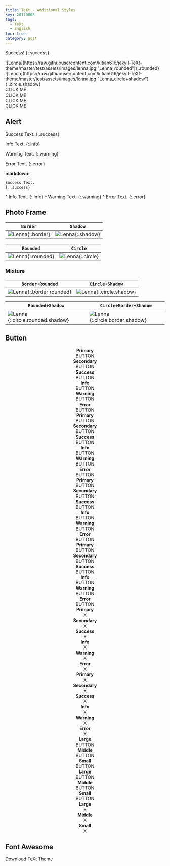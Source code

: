 ```yaml
---
title: TeXt - Additional Styles
key: 20170808
tags:
  - TeXt
  - English
toc: true
category: post
---
```


Success!
{:.success}


<div class="grid">
<div class="row">
<div class="col-4 col-md-5 col-sm-12" markdown="1">
![Lenna](https://raw.githubusercontent.com/kitian616/jekyll-TeXt-theme/master/test/assets/images/lenna.jpg "Lenna_rounded"){:.rounded}
</div>
<div class="col-4 col-md-5 col-sm-12" markdown="1">
![Lenna](https://raw.githubusercontent.com/kitian616/jekyll-TeXt-theme/master/test/assets/images/lenna.jpg "Lenna_circle+shadow"){:.circle.shadow}
</div>
</div>
</div>

<div class="grid">
<div class="row">
<div class="col-2 col-md-4 col-sm-6">
<div class="button button--error button--pill my-2"><i class="fas fa-space-shuttle"></i> CLICK ME</div>
</div>
<div class="col-2 col-md-4 col-sm-6">
<div class="button button--outline-info button--pill my-2"><i class="fas fa-space-shuttle"></i> CLICK ME</div>
</div>
<div class="col-2 col-md-4 col-sm-6">
<div class="button button--success button--rounded my-2"><i class="fas fa-user-astronaut"></i> CLICK ME</div>
</div>
<div class="col-2 col-md-4 col-sm-6">
<div class="button button--outline-warning button--rounded my-2"><i class="fas fa-user-astronaut"></i> CLICK ME</div>
</div>
</div>
</div>

<!--more-->

## Alert

Success Text.
{:.success}

Info Text.
{:.info}

Warning Text.
{:.warning}

Error Text.
{:.error}

**markdown:**

    Success Text.
    {:.success}
^
    Info Text.
    {:.info}
^
    Warning Text.
    {:.warning}
^
    Error Text.
    {:.error}

## Photo Frame

| `Border` | `Shadow` |
| ---- | ---- |
| ![Lenna](https://raw.githubusercontent.com/kitian616/jekyll-TeXt-theme/master/test/assets/images/lenna.jpg "Lenna_border"){:.border} | ![Lenna](https://raw.githubusercontent.com/kitian616/jekyll-TeXt-theme/master/test/assets/images/lenna.jpg "Lenna_shadow"){:.shadow} |


| `Rounded` | `Circle` |
| ---- | ---- |
| ![Lenna](https://raw.githubusercontent.com/kitian616/jekyll-TeXt-theme/master/test/assets/images/lenna.jpg "Lenna_rounded"){:.rounded} | ![Lenna](https://raw.githubusercontent.com/kitian616/jekyll-TeXt-theme/master/test/assets/images/lenna.jpg "Lenna_circle"){:.circle} |

### Mixture

| `Border+Rounded` | `Circle+Shadow` |
| ---- | ---- |
| ![Lenna](https://raw.githubusercontent.com/kitian616/jekyll-TeXt-theme/master/test/assets/images/lenna.jpg "Lenna_border+rounded"){:.border.rounded} | ![Lenna](https://raw.githubusercontent.com/kitian616/jekyll-TeXt-theme/master/test/assets/images/lenna.jpg "Lenna_circle+shadow"){:.circle.shadow} |

| `Rounded+Shadow` | `Circle+Border+Shadow` |
| ---- | ---- |
| ![Lenna](https://raw.githubusercontent.com/kitian616/jekyll-TeXt-theme/master/test/assets/images/lenna.jpg "Lenna_rounded+shadow"){:.circle.rounded.shadow} | ![Lenna](https://raw.githubusercontent.com/kitian616/jekyll-TeXt-theme/master/test/assets/images/lenna.jpg "Lenna_circle+border+shadow"){:.circle.border.shadow}

## Button

<div class="grid">
<div class="row">
<div style="text-align: center;" class="col-2 col-md-4 col-sm-6">
<div class="mt-3"><strong>Primary</strong></div>
<div class="button button--primary button--pill my-2">BUTTON</div>
</div>
<div style="text-align: center;" class="col-2 col-md-4 col-sm-6">
<div class="mt-3"><strong>Secondary</strong></div>
<div class="button button--secondary button--pill my-2">BUTTON</div>
</div>
<div style="text-align: center;" class="col-2 col-md-4 col-sm-6">
<div class="mt-3"><strong>Success</strong></div>
<div class="button button--success button--pill my-2">BUTTON</div>
</div>
<div style="text-align: center;" class="col-2 col-md-4 col-sm-6">
<div class="mt-3"><strong>Info</strong></div>
<div class="button button--info button--pill my-2">BUTTON</div>
</div>
<div style="text-align: center;" class="col-2 col-md-4 col-sm-6">
<div class="mt-3"><strong>Warning</strong></div>
<div class="button button--warning button--pill my-2">BUTTON</div>
</div>
<div style="text-align: center;" class="col-2 col-md-4 col-sm-6">
<div class="mt-3"><strong>Error</strong></div>
<div class="button button--error button--pill my-2">BUTTON</div>
</div>
</div>
</div>

<div class="grid">
<div class="row">
<div style="text-align: center;" class="col-2 col-md-4 col-sm-6">
<div class="mt-3"><strong>Primary</strong></div>
<div class="button button--outline-primary button--pill my-2">BUTTON</div>
</div>
<div style="text-align: center;" class="col-2 col-md-4 col-sm-6">
<div class="mt-3"><strong>Secondary</strong></div>
<div class="button button--outline-secondary button--pill my-2">BUTTON</div>
</div>
<div style="text-align: center;" class="col-2 col-md-4 col-sm-6">
<div class="mt-3"><strong>Success</strong></div>
<div class="button button--outline-success button--pill my-2">BUTTON</div>
</div>
<div style="text-align: center;" class="col-2 col-md-4 col-sm-6">
<div class="mt-3"><strong>Info</strong></div>
<div class="button button--outline-info button--pill my-2">BUTTON</div>
</div>
<div style="text-align: center;" class="col-2 col-md-4 col-sm-6">
<div class="mt-3"><strong>Warning</strong></div>
<div class="button button--outline-warning button--pill my-2">BUTTON</div>
</div>
<div style="text-align: center;" class="col-2 col-md-4 col-sm-6">
<div class="mt-3"><strong>Error</strong></div>
<div class="button button--outline-error button--pill my-2">BUTTON</div>
</div>
</div>
</div>

<div class="grid">
<div class="row">
<div style="text-align: center;" class="col-2 col-md-4 col-sm-6">
<div class="mt-3"><strong>Primary</strong></div>
<div class="button button--primary button--rounded my-2">BUTTON</div>
</div>
<div style="text-align: center;" class="col-2 col-md-4 col-sm-6">
<div class="mt-3"><strong>Secondary</strong></div>
<div class="button button--secondary button--rounded my-2">BUTTON</div>
</div>
<div style="text-align: center;" class="col-2 col-md-4 col-sm-6">
<div class="mt-3"><strong>Success</strong></div>
<div class="button button--success button--rounded my-2">BUTTON</div>
</div>
<div style="text-align: center;" class="col-2 col-md-4 col-sm-6">
<div class="mt-3"><strong>Info</strong></div>
<div class="button button--info button--rounded my-2">BUTTON</div>
</div>
<div style="text-align: center;" class="col-2 col-md-4 col-sm-6">
<div class="mt-3"><strong>Warning</strong></div>
<div class="button button--warning button--rounded my-2">BUTTON</div>
</div>
<div style="text-align: center;" class="col-2 col-md-4 col-sm-6">
<div class="mt-3"><strong>Error</strong></div>
<div class="button button--error button--rounded my-2">BUTTON</div>
</div>
</div>
</div>

<div class="grid">
<div class="row">
<div style="text-align: center;" class="col-2 col-md-4 col-sm-6">
<div class="mt-3"><strong>Primary</strong></div>
<div class="button button--outline-primary button--rounded my-2">BUTTON</div>
</div>
<div style="text-align: center;" class="col-2 col-md-4 col-sm-6">
<div class="mt-3"><strong>Secondary</strong></div>
<div class="button button--outline-secondary button--rounded my-2">BUTTON</div>
</div>
<div style="text-align: center;" class="col-2 col-md-4 col-sm-6">
<div class="mt-3"><strong>Success</strong></div>
<div class="button button--outline-success button--rounded my-2">BUTTON</div>
</div>
<div style="text-align: center;" class="col-2 col-md-4 col-sm-6">
<div class="mt-3"><strong>Info</strong></div>
<div class="button button--outline-info button--rounded my-2">BUTTON</div>
</div>
<div style="text-align: center;" class="col-2 col-md-4 col-sm-6">
<div class="mt-3"><strong>Warning</strong></div>
<div class="button button--outline-warning button--rounded my-2">BUTTON</div>
</div>
<div style="text-align: center;" class="col-2 col-md-4 col-sm-6">
<div class="mt-3"><strong>Error</strong></div>
<div class="button button--outline-error button--rounded my-2">BUTTON</div>
</div>
</div>
</div>

<div class="grid">
<div class="row">
<div style="text-align: center;" class="col-2 col-md-4 col-sm-6">
<div class="mt-3"><strong>Primary</strong></div>
<div class="button button--primary button--circle my-2 mx-auto">X</div>
</div>
<div style="text-align: center;" class="col-2 col-md-4 col-sm-6">
<div class="mt-3"><strong>Secondary</strong></div>
<div class="button button--secondary button--circle my-2 mx-auto">X</div>
</div>
<div style="text-align: center;" class="col-2 col-md-4 col-sm-6">
<div class="mt-3"><strong>Success</strong></div>
<div class="button button--success button--circle my-2 mx-auto">X</div>
</div>
<div style="text-align: center;" class="col-2 col-md-4 col-sm-6">
<div class="mt-3"><strong>Info</strong></div>
<div class="button button--info button--circle my-2 mx-auto">X</div>
</div>
<div style="text-align: center;" class="col-2 col-md-4 col-sm-6">
<div class="mt-3"><strong>Warning</strong></div>
<div class="button button--warning button--circle my-2 mx-auto">X</div>
</div>
<div style="text-align: center;" class="col-2 col-md-4 col-sm-6">
<div class="mt-3"><strong>Error</strong></div>
<div class="button button--error button--circle my-2 mx-auto">X</div>
</div>
</div>
</div>

<div class="grid">
<div class="row">
<div style="text-align: center;" class="col-2 col-md-4 col-sm-6">
<div class="mt-3"><strong>Primary</strong></div>
<div class="button button--outline-primary button--circle my-2 mx-auto">X</div>
</div>
<div style="text-align: center;" class="col-2 col-md-4 col-sm-6">
<div class="mt-3"><strong>Secondary</strong></div>
<div class="button button--outline-secondary button--circle my-2 mx-auto">X</div>
</div>
<div style="text-align: center;" class="col-2 col-md-4 col-sm-6">
<div class="mt-3"><strong>Success</strong></div>
<div class="button button--outline-success button--circle my-2 mx-auto">X</div>
</div>
<div style="text-align: center;" class="col-2 col-md-4 col-sm-6">
<div class="mt-3"><strong>Info</strong></div>
<div class="button button--outline-info button--circle my-2 mx-auto">X</div>
</div>
<div style="text-align: center;" class="col-2 col-md-4 col-sm-6">
<div class="mt-3"><strong>Warning</strong></div>
<div class="button button--outline-warning button--circle my-2 mx-auto">X</div>
</div>
<div style="text-align: center;" class="col-2 col-md-4 col-sm-6">
<div class="mt-3"><strong>Error</strong></div>
<div class="button button--outline-error button--circle my-2 mx-auto">X</div>
</div>
</div>
</div>




<div class="grid">
<div class="row">
<div style="text-align: center;" class="col-2 col-md-4 col-sm-6">
<div class="mt-3"><strong>Large</strong></div>
<div class="button button--secondary button--pill button--lg my-2">BUTTON</div>
</div>
<div style="text-align: center;" class="col-2 col-md-4 col-sm-6">
<div class="mt-3"><strong>Middle</strong></div>
<div class="button button--secondary button--pill my-2">BUTTON</div>
</div>
<div style="text-align: center;" class="col-2 col-md-4 col-sm-6">
<div class="mt-3"><strong>Small</strong></div>
<div class="button button--secondary button--pill button--sm my-2">BUTTON</div>
</div>
</div>
</div>

<div class="grid">
<div class="row">
<div style="text-align: center;" class="col-2 col-md-4 col-sm-6">
<div class="mt-3"><strong>Large</strong></div>
<div class="button button--secondary button--rounded button--lg my-2">BUTTON</div>
</div>
<div style="text-align: center;" class="col-2 col-md-4 col-sm-6">
<div class="mt-3"><strong>Middle</strong></div>
<div class="button button--secondary button--rounded my-2">BUTTON</div>
</div>
<div style="text-align: center;" class="col-2 col-md-4 col-sm-6">
<div class="mt-3"><strong>Small</strong></div>
<div class="button button--secondary button--rounded button--sm my-2">BUTTON</div>
</div>
</div>
</div>

<div class="grid">
<div class="row">
<div style="text-align: center;" class="col-2 col-md-4 col-sm-6">
<div class="mt-3"><strong>Large</strong></div>
<div class="button button--secondary button--circle button--lg my-2 mx-auto">X</div>
</div>
<div style="text-align: center;" class="col-2 col-md-4 col-sm-6">
<div class="mt-3"><strong>Middle</strong></div>
<div class="button button--secondary button--circle my-2 mx-auto">X</div>
</div>
<div style="text-align: center;" class="col-2 col-md-4 col-sm-6">
<div class="mt-3"><strong>Small</strong></div>
<div class="button button--secondary button--circle button--sm my-2 mx-auto">X</div>
</div>
</div>
</div>

## Font Awesome

 <i class="fas fa-at"></i>
 <i class="fas fa-space-shuttle"></i>
 <i class="fas fa-thumbs-up"></i>
 <i class="fas fa-coffee"></i>
 <i class="fas fa-gamepad"></i>
 <i class="fas fa-beer"></i>
 <i class="fas fa-universal-access"></i>

<div class="button button--success button--rounded button--lg"><i class="fas fa-download"></i> Download TeXt Theme</div>